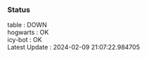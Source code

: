 ### Status


table : DOWN  
hogwarts : OK  
icy-bot : OK  
Latest Update : 2024-02-09 21:07:22.984705
